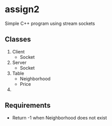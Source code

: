 # assign2
Simple C++ program using stream sockets

## Classes
1. Client
	* Socket
2. Server
	* Socket
3. Table
	* Neighborhood
	* Price
4. 

## Requirements
* Return -1 when Neighborhood does not exist